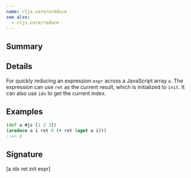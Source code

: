 ```yaml
---
name: cljs.core/areduce
see also:
  - cljs.core/reduce
---
```


## Summary

## Details

For quickly reducing an expression `expr` across a JavaScript array `a`.  The
expression can use `ret` as the current result, which is initialized to `init`.
It can also use `idx` to get the current index.

## Examples

```clj
(def a #js [1 2 3])
(areduce a i ret 0 (+ ret (aget a i)))
;;=> 6
```

## Signature
[a idx ret init expr]
